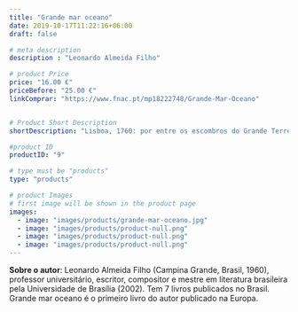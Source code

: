 ```yaml
---
title: "Grande mar oceano"
date: 2019-10-17T11:22:16+06:00
draft: false

# meta description
description : "Leonardo Almeida Filho"

# product Price
price: "16.00 €"
priceBefore: "25.00 €"
linkComprar: "https://www.fnac.pt/mp18222748/Grande-Mar-Oceano"


# Product Short Description
shortDescription: "Lisboa, 1760: por entre os escombros do Grande Terremoto, um cais oferece aventuras e, quem sabe, um futuro melhor. Rio de Janeiro, anos 1970: sob a vigília do regime militar, a busca por respostas no passado. Dois séculos de histórias — de pessoas e de povos — a cruzar o Grande Mar Oceano."

#product ID
productID: "9"

# type must be "products"
type: "products"

# product Images
# first image will be shown in the product page
images:
  - image: "images/products/grande-mar-oceano.jpg"
  - image: "images/products/product-null.png"
  - image: "images/products/product-null.png"
  - image: "images/products/product-null.png"
---
```


**Sobre o autor**: Leonardo Almeida Filho (Campina Grande, Brasil, 1960), professor universitário, escritor, compositor e mestre em literatura brasileira pela Universidade de Brasília (2002). Tem 7 livros publicados no Brasil. <br>Grande mar oceano é o primeiro livro do autor publicado na Europa.